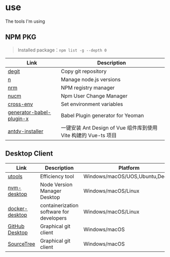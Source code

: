 # use
The tools I'm using

## NPM PKG
> Installed package：`npm list -g --depth 0`

| Link | Description |
|------|-------------|
|[degit](https://www.npmjs.com/package/degit)|Copy git repository|
|[n](https://www.npmjs.com/package/n)|Manage node.js versions|
|[nrm](https://www.npmjs.com/package/nrm)|NPM registry manager|
|[nucm](https://www.npmjs.com/package/nucm)|Npm User Change Manager|
|[cross-env](https://www.npmjs.com/package/cross-env)|Set environment variables|
|[generator-babel-plugin-x](https://www.npmjs.com/package/generator-babel-plugin-x)|Babel Plugin generator for Yeoman|
|[antdv-installer](https://www.npmjs.com/package/antdv-installer)|一键安装 Ant Design of Vue 组件库到使用 Vite 构建的 Vue-ts 项目|

## Desktop Client

| Link | Description | Platform |
|------|-------------|----------|
|[utools](https://www.u.tools/)|Efficiency tool|Windows/macOS/UOS,Ubuntu,Deepin|
|[nvm-desktop](https://github.com/1111mp/nvm-desktop)|Node Version Manager Desktop|Windows/macOS/Linux|
|[docker-desktop](https://www.docker.com/products/docker-desktop/)|containerization software for developers|Windows/macOS/Linux|
|[GitHub Desktop](https://desktop.github.com/)|Graphical git client|Windows/macOS|
|[SourceTree](https://www.sourcetreeapp.com/)|Graphical git client|Windows/macOS|

